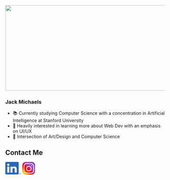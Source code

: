 <img src="./intro.gif" width="1000" height="270">

### Jack Michaels
- :books: Currently studying Computer Science with a concentration in Artificial Intelligence at Stanford University 
- :mag_right: Heavily interested in learning more about Web Dev with an emphasis on UI/UX
- :art: Intersection of Art/Design and Computer Science

## Contact Me
<a href="https://linkedin.com/jack-michaels"><img src="./images/linkedin.png" width="50" height="40"></a>
<a href="https://instagram.com/jackfm23"><img src="./images/instagram.jpeg" width="40" height="40"></a>
